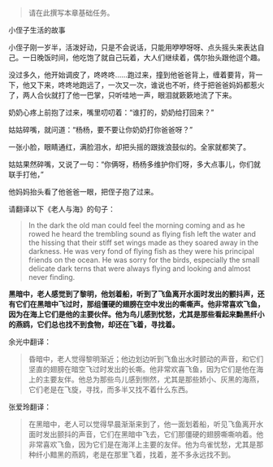 >请在此撰写本章基础任务。


小侄子生活的故事

小侄子刚一岁半，活泼好动，只是不会说话，只能用咿咿呀呀、点头摇头来表达自己。一日晚饭时间，他吃饱了就自己玩着，大人们继续着，偶尔抬头跟他逗个趣。

没过多久，他开始调皮了，咚咚咚……跑过来，撞到他爸爸背上，缠着要背，背一下，他又下来，咚咚地跑远了，一次又一次，谁说也不听，终于把爸爸妈妈都惹火了，两人合伙就打了他一巴掌，只听哇地一声，眼泪就簌簌地流了下来。

奶奶心疼上前抱了过来，嘴里叨叨着：“谁打的，奶奶给打回来？”

姑姑碎嘴，就问道：“杨杨，要不要让你奶奶打你爸爸呀？”

一张小脸，眼睛通红，满脸泪水，却把头摇的跟拨浪鼓似的。全家就都笑了。 

姑姑果然碎嘴，又说了一句：“你俩呀，杨杨多维护你们呀，多大点事儿，你们就联手打他，”

他妈妈抬头看了他爸爸一眼，把侄子抱了过来。



请翻译以下《老人与海》的句子：

>In the dark the old man could feel the morning coming and as he rowed he heard the trembling sound as flying fish left the water and the hissing that their stiff set wings made as they soared away in the darkness. He was very fond of flying fish as they were his principal friends on the ocean. He was sorry for the birds, especially the small delicate dark terns that were always flying and looking and almost never finding.

**黑暗中，老人感觉到了黎明，他划着船，听到了飞鱼离开水面时发出的颤抖声，还有它们在黑暗中飞过时，那组僵硬的翅膀在空中发出的嘶嘶声。他非常喜欢飞鱼，因为在海上它们是他的主要伙伴。他为鸟儿感到忧愁，尤其是那些看起来黝黑纤小的燕鸥，它们总也找不到食物，却还在飞着，寻找着。**


余光中翻译：

   >昏暗中，老人觉得黎明渐近；他边划边听到飞鱼出水时颤动的声音，和它们坚直的翅膀在暗空飞过时发出的长嘶。他非常欢喜飞鱼，因为它们是他在海上的主要友伴。他总为那些鸟儿感到恻然，尤其是那些娇小、灰黑的海燕，它们老是在飞旋，寻找，而多半又找不着什么东西。

张爱玲翻译：

   >在黑暗中，老人可以觉得早晨渐渐来到了，他一面划着船，听见飞鱼离开水面时发出颤抖的声音，它们在黑暗中飞去，它们那僵硬的翅膀嘶嘶响着。他非常喜欢飞鱼，因为它们是在海洋上主要的友伴。他为鸟雀忧愁，尤其是那种纤小黯黑的燕鸥，老是在那里飞着，找着，差不多永远找不到。
